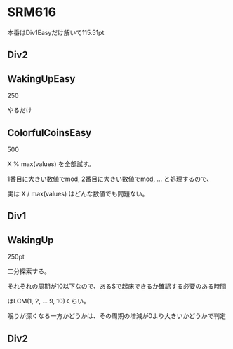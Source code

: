 # SRM616
本番はDiv1Easyだけ解いて115.51pt

## Div2

## WakingUpEasy
250

やるだけ

## ColorfulCoinsEasy
500

X % max(values) を全部試す。

1番目に大きい数値でmod, 2番目に大きい数値でmod, ... と処理するので、

実は X / max(values) はどんな数値でも問題ない。

## Div1

## WakingUp
250pt

二分探索する。

それぞれの周期が10以下なので、あるSで起床できるか確認する必要のある時間

はLCM(1, 2, ... 9, 10)くらい。

眠りが深くなる一方かどうかは、その周期の増減が0より大きいかどうかで判定

## Div2
